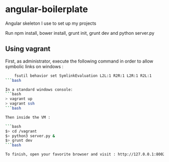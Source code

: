 # angular-boilerplate
Angular skeleton I use to set up my projects

Run npm install, bower install, grunt init, grunt dev and python server.py



## Using vagrant

First, as administrator, execute the following command in order to allow symbolic links on windows :
```bash
	fsutil behavior set SymlinkEvaluation L2L:1 R2R:1 L2R:1 R2L:1
```bash

In a standard windows console:
```bash
> vagrant up
> vagrant ssh
```bash

Then inside the VM :

```bash
$> cd /vagrant
$> python3 server.py &
$> grunt dev
```bash

To finish, open your favorite browser and visit : http://127.0.0.1:8002/


